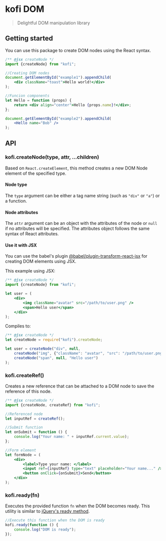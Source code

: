 # kofi DOM

> Delightful DOM manipulation library

## Getting started

You can use this package to create DOM nodes using the React syntax.

```jsx
/** @jsx createNode */
import {createNode} from "kofi";

//Creating DOM nodes
document.getElementById("example1").appendChild(
    <div className="toast">Hello world!</div>
);

//Funcion components
let Hello = function (props) {
    return <div align="center">Hello {props.name}!</div>;
};

document.getElementById("example2").appendChild(
    <Hello name="Bob" />
);
```

## API

### kofi.createNode(type, attr, ...children)

Based on `React.createElement`, this method creates a new DOM Node element of the specified type. 

#### Node type

The `type` argument can be either a tag name string (such as `"div"` or `"a"`) or a function.

#### Node attributes

The `attr` argument can be an object with the attributes of the node or `null` if no attributes will be specified. The attributes object follows the same syntax of React attributes.

#### Use it with JSX

You can use the babel's plugin [@babel/plugin-transform-react-jsx](https://babeljs.io/docs/en/babel-plugin-transform-react-jsx) for creating DOM elements using JSX. 

This example using JSX: 

```jsx
/** @jsx createNode */
import {createNode} from "kofi";

let user = (
    <div>
        <img className="avatar" src="/path/to/user.png" />
        <span>Hello user</span>
    </div>
);
```

Compiles to:

```javascript
/** @jsx createNode */
let createNode = require("kofi").createNode;

let user = createNode("div", null, 
    createNode("img", {"className": "avatar", "src": "/path/to/user.png"}),
    createNode("span", null, "Hello user")
);
```

### kofi.createRef()

Creates a new reference that can be attached to a DOM node to save the reference of this node.

```jsx
/** @jsx createNode */
import {createNode, createRef} from "kofi";

//Referenced node
let inputRef = createRef();

//Submit function
let onSubmit = function () {
    console.log("Your name: " + inputRef.current.value);
};

//Form element
let formNode = (
    <div>
        <label>Type your name: </label>
        <input ref={inputRef} type="text" placeholder="Your name..." />
        <button onClick={onSubmit}>Send</button>
    </div>
);

```

### kofi.ready(fn)

Executes the provided function `fn` when the DOM becomes ready. This utility is similar to [jQuery's ready method](https://api.jquery.com/ready/).

```javascript 
//Execute this function when the DOM is ready
kofi.ready(function () {
    console.log("DOM is ready");
});
```

